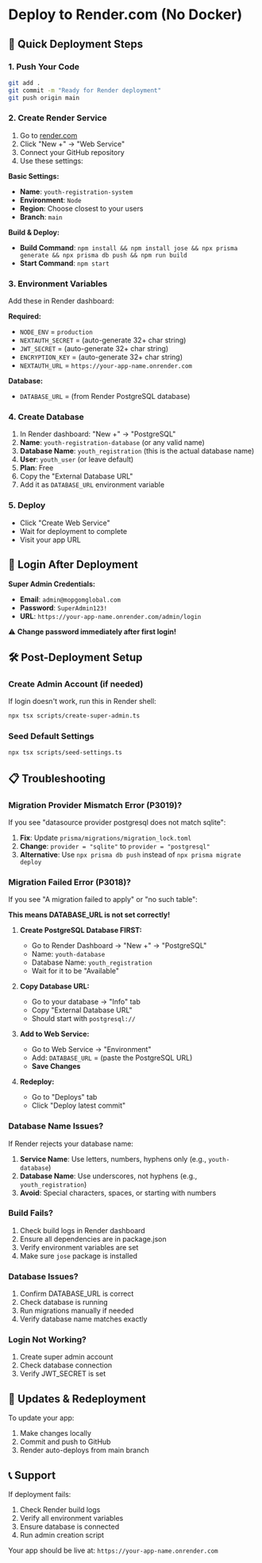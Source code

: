 # Deploy to Render.com (No Docker)

## 🚀 Quick Deployment Steps

### 1. Push Your Code
```bash
git add .
git commit -m "Ready for Render deployment"
git push origin main
```

### 2. Create Render Service
1. Go to [render.com](https://render.com)
2. Click "New +" → "Web Service"
3. Connect your GitHub repository
4. Use these settings:

**Basic Settings:**
- **Name**: `youth-registration-system`
- **Environment**: `Node`
- **Region**: Choose closest to your users
- **Branch**: `main`

**Build & Deploy:**
- **Build Command**: `npm install && npm install jose && npx prisma generate && npx prisma db push && npm run build`
- **Start Command**: `npm start`

### 3. Environment Variables
Add these in Render dashboard:

**Required:**
- `NODE_ENV` = `production`
- `NEXTAUTH_SECRET` = (auto-generate 32+ char string)
- `JWT_SECRET` = (auto-generate 32+ char string)
- `ENCRYPTION_KEY` = (auto-generate 32+ char string)
- `NEXTAUTH_URL` = `https://your-app-name.onrender.com`

**Database:**
- `DATABASE_URL` = (from Render PostgreSQL database)

### 4. Create Database
1. In Render dashboard: "New +" → "PostgreSQL"
2. **Name**: `youth-registration-database` (or any valid name)
3. **Database Name**: `youth_registration` (this is the actual database name)
4. **User**: `youth_user` (or leave default)
5. **Plan**: Free
6. Copy the "External Database URL"
7. Add it as `DATABASE_URL` environment variable

### 5. Deploy
- Click "Create Web Service"
- Wait for deployment to complete
- Visit your app URL

## 🔐 Login After Deployment

**Super Admin Credentials:**
- **Email**: `admin@mopgomglobal.com`
- **Password**: `SuperAdmin123!`
- **URL**: `https://your-app-name.onrender.com/admin/login`

⚠️ **Change password immediately after first login!**

## 🛠️ Post-Deployment Setup

### Create Admin Account (if needed)
If login doesn't work, run this in Render shell:
```bash
npx tsx scripts/create-super-admin.ts
```

### Seed Default Settings
```bash
npx tsx scripts/seed-settings.ts
```

## 📋 Troubleshooting

### Migration Provider Mismatch Error (P3019)?
If you see "datasource provider postgresql does not match sqlite":
1. **Fix**: Update `prisma/migrations/migration_lock.toml`
2. **Change**: `provider = "sqlite"` to `provider = "postgresql"`
3. **Alternative**: Use `npx prisma db push` instead of `npx prisma migrate deploy`

### Migration Failed Error (P3018)?
If you see "A migration failed to apply" or "no such table":

**This means DATABASE_URL is not set correctly!**

1. **Create PostgreSQL Database FIRST:**
   - Go to Render Dashboard → "New +" → "PostgreSQL"
   - Name: `youth-database`
   - Database Name: `youth_registration`
   - Wait for it to be "Available"

2. **Copy Database URL:**
   - Go to your database → "Info" tab
   - Copy "External Database URL"
   - Should start with `postgresql://`

3. **Add to Web Service:**
   - Go to Web Service → "Environment"
   - Add: `DATABASE_URL` = (paste the PostgreSQL URL)
   - **Save Changes**

4. **Redeploy:**
   - Go to "Deploys" tab
   - Click "Deploy latest commit"

### Database Name Issues?
If Render rejects your database name:
1. **Service Name**: Use letters, numbers, hyphens only (e.g., `youth-database`)
2. **Database Name**: Use underscores, not hyphens (e.g., `youth_registration`)
3. **Avoid**: Special characters, spaces, or starting with numbers

### Build Fails?
1. Check build logs in Render dashboard
2. Ensure all dependencies are in package.json
3. Verify environment variables are set
4. Make sure `jose` package is installed

### Database Issues?
1. Confirm DATABASE_URL is correct
2. Check database is running
3. Run migrations manually if needed
4. Verify database name matches exactly

### Login Not Working?
1. Create super admin account
2. Check database connection
3. Verify JWT_SECRET is set

## 🔄 Updates & Redeployment

To update your app:
1. Make changes locally
2. Commit and push to GitHub
3. Render auto-deploys from main branch

## 📞 Support

If deployment fails:
1. Check Render build logs
2. Verify all environment variables
3. Ensure database is connected
4. Run admin creation script

Your app should be live at: `https://your-app-name.onrender.com`
